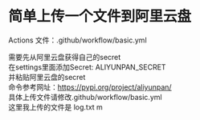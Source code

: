 # 简单上传一个文件到阿里云盘

Actions 文件：.github/workflow/basic.yml <br>

需要先从阿里云盘获得自己的secret<br>
在settings里面添加Secret:  ALIYUNPAN_SECRET <br>
并粘贴阿里云盘的secret <br>
命令参考网址：https://pypi.org/project/aliyunpan/ <br>
具体上传文件请修改.github/workflow/basic.yml <br>
这里我上传的文件是 log.txt m<br>

